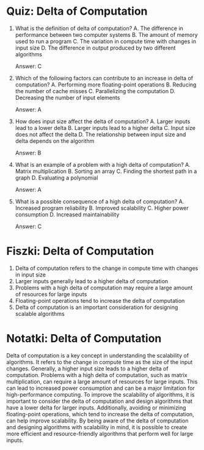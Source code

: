  # Quiz: Delta of Computation
1. What is the definition of delta of computation?
   A. The difference in performance between two computer systems
   B. The amount of memory used to run a program
   C. The variation in compute time with changes in input size
   D. The difference in output produced by two different algorithms

   Answer: C

2. Which of the following factors can contribute to an increase in delta of computation?
   A. Performing more floating-point operations
   B. Reducing the number of cache misses
   C. Parallelizing the computation
   D. Decreasing the number of input elements

   Answer: A

3. How does input size affect the delta of computation?
   A. Larger inputs lead to a lower delta
   B. Larger inputs lead to a higher delta
   C. Input size does not affect the delta
   D. The relationship between input size and delta depends on the algorithm

   Answer: B

4. What is an example of a problem with a high delta of computation?
   A. Matrix multiplication
   B. Sorting an array
   C. Finding the shortest path in a graph
   D. Evaluating a polynomial

   Answer: A

5. What is a possible consequence of a high delta of computation?
   A. Increased program reliability
   B. Improved scalability
   C. Higher power consumption
   D. Increased maintainability

   Answer: C

# Fiszki: Delta of Computation
1. Delta of computation refers to the change in compute time with changes in input size
2. Larger inputs generally lead to a higher delta of computation
3. Problems with a high delta of computation may require a large amount of resources for large inputs
4. Floating-point operations tend to increase the delta of computation
5. Delta of computation is an important consideration for designing scalable algorithms

# Notatki: Delta of Computation
Delta of computation is a key concept in understanding the scalability of algorithms. It refers to the change in compute time as the size of the input changes. Generally, a higher input size leads to a higher delta of computation. Problems with a high delta of computation, such as matrix multiplication, can require a large amount of resources for large inputs. This can lead to increased power consumption and can be a major limitation for high-performance computing. To improve the scalability of algorithms, it is important to consider the delta of computation and design algorithms that have a lower delta for larger inputs. Additionally, avoiding or minimizing floating-point operations, which tend to increase the delta of computation, can help improve scalability. By being aware of the delta of computation and designing algorithms with scalability in mind, it is possible to create more efficient and resource-friendly algorithms that perform well for large inputs.